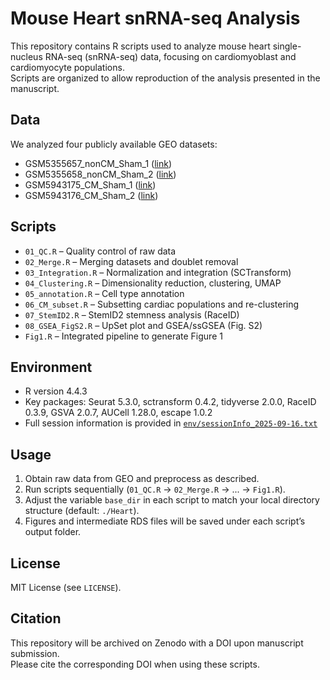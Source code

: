 # Mouse Heart snRNA-seq Analysis

This repository contains R scripts used to analyze mouse heart single-nucleus RNA-seq (snRNA-seq) data, focusing on cardiomyoblast and cardiomyocyte populations.  
Scripts are organized to allow reproduction of the analysis presented in the manuscript.

## Data
We analyzed four publicly available GEO datasets:
- GSM5355657_nonCM_Sham_1 ([link](https://www.ncbi.nlm.nih.gov/geo/query/acc.cgi?acc=GSM5355657))
- GSM5355658_nonCM_Sham_2 ([link](https://www.ncbi.nlm.nih.gov/geo/query/acc.cgi?acc=GSM5355658))
- GSM5943175_CM_Sham_1 ([link](https://www.ncbi.nlm.nih.gov/geo/query/acc.cgi?acc=GSM5943175))
- GSM5943176_CM_Sham_2 ([link](https://www.ncbi.nlm.nih.gov/geo/query/acc.cgi?acc=GSM5943176))

## Scripts
- `01_QC.R` – Quality control of raw data  
- `02_Merge.R` – Merging datasets and doublet removal  
- `03_Integration.R` – Normalization and integration (SCTransform)  
- `04_Clustering.R` – Dimensionality reduction, clustering, UMAP  
- `05_annotation.R` – Cell type annotation  
- `06_CM_subset.R` – Subsetting cardiac populations and re-clustering  
- `07_StemID2.R` – StemID2 stemness analysis (RaceID)  
- `08_GSEA_FigS2.R` – UpSet plot and GSEA/ssGSEA (Fig. S2)  
- `Fig1.R` – Integrated pipeline to generate Figure 1  

## Environment
- R version 4.4.3  
- Key packages: Seurat 5.3.0, sctransform 0.4.2, tidyverse 2.0.0, RaceID 0.3.9, GSVA 2.0.7, AUCell 1.28.0, escape 1.0.2  
- Full session information is provided in [`env/sessionInfo_2025-09-16.txt`](env/sessionInfo_2025-09-16.txt)

## Usage
1. Obtain raw data from GEO and preprocess as described.  
2. Run scripts sequentially (`01_QC.R` → `02_Merge.R` → ... → `Fig1.R`).  
3. Adjust the variable `base_dir` in each script to match your local directory structure (default: `./Heart`).  
4. Figures and intermediate RDS files will be saved under each script’s output folder.  

## License
MIT License (see `LICENSE`).

## Citation
This repository will be archived on Zenodo with a DOI upon manuscript submission.  
Please cite the corresponding DOI when using these scripts.
